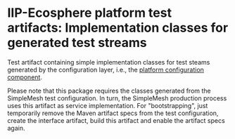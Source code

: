 # IIP-Ecosphere platform test artifacts: Implementation classes for generated test streams

Test artifact containing simple implementation classes for test steams generated by the configuration layer, i.e., the [platform configuration component](https://github.com/iip-ecosphere/platform/tree/main/platform/configuration/configuration/README.md).

Please note that this package requires the classes generated from the SimpleMesh test configuration. In turn, the 
SimpleMesh production process uses this artifact as service implementation. For "bootstrapping", just temporarily remove 
the Maven artifact specs from the test configuration, create the interface artifact, build this artifact and 
enable the artifact specs again.
